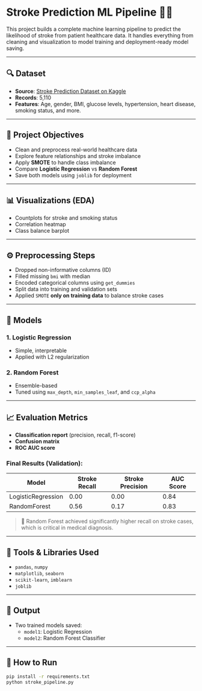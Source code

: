 # Stroke Prediction ML Pipeline 🧠💉

This project builds a complete machine learning pipeline to predict the likelihood of stroke from patient healthcare data. It handles everything from cleaning and visualization to model training and deployment-ready model saving.

---

## 🔍 Dataset

- **Source**: [Stroke Prediction Dataset on Kaggle](https://www.kaggle.com/datasets/fedesoriano/stroke-prediction-dataset)
- **Records**: 5,110
- **Features**: Age, gender, BMI, glucose levels, hypertension, heart disease, smoking status, and more.

---

## 🎯 Project Objectives

- Clean and preprocess real-world healthcare data
- Explore feature relationships and stroke imbalance
- Apply **SMOTE** to handle class imbalance
- Compare **Logistic Regression** vs **Random Forest**
- Save both models using `joblib` for deployment

---

## 📊 Visualizations (EDA)

- Countplots for stroke and smoking status
- Correlation heatmap
- Class balance barplot

---

## ⚙️ Preprocessing Steps

- Dropped non-informative columns (ID)
- Filled missing `bmi` with median
- Encoded categorical columns using `get_dummies`
- Split data into training and validation sets
- Applied `SMOTE` **only on training data** to balance stroke cases

---

## 🤖 Models

### 1. Logistic Regression
- Simple, interpretable
- Applied with L2 regularization

### 2. Random Forest
- Ensemble-based
- Tuned using `max_depth`, `min_samples_leaf`, and `ccp_alpha`

---

## 📈 Evaluation Metrics

- **Classification report** (precision, recall, f1-score)
- **Confusion matrix**
- **ROC AUC score**

### Final Results (Validation):

| Model             | Stroke Recall | Stroke Precision | AUC Score |
|------------------|----------------|------------------|-----------|
| LogisticRegression | 0.00         | 0.00             | 0.84      |
| RandomForest       | 0.56         | 0.17             | 0.83      |

> 📌 Random Forest achieved significantly higher recall on stroke cases, which is critical in medical diagnosis.

---

## 🧪 Tools & Libraries Used

- `pandas`, `numpy`
- `matplotlib`, `seaborn`
- `scikit-learn`, `imblearn`
- `joblib`

---

## 💾 Output

- Two trained models saved:
  - `model1`: Logistic Regression
  - `model2`: Random Forest Classifier

---

## 📁 How to Run

```bash
pip install -r requirements.txt
python stroke_pipeline.py
